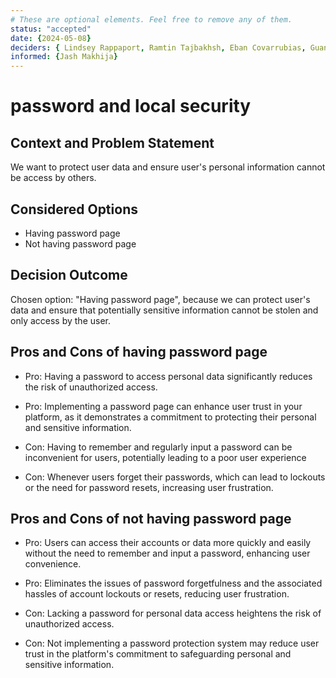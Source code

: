 ```yaml
---
# These are optional elements. Feel free to remove any of them.
status: "accepted"
date: {2024-05-08}
deciders: { Lindsey Rappaport, Ramtin Tajbakhsh, Eban Covarrubias, Guan Huang Chen, Ibraheem Syed,Jordan Chang, Matthew Williams, Ritviksiddha Penchala, Sidhant Singhvi, Sophia Davis, Wen Hsin Chang}
informed: {Jash Makhija}
---
```

# password and local security

## Context and Problem Statement

We want to protect user data and ensure user's personal information cannot be access by others.

## Considered Options

* Having password page
* Not having password page

## Decision Outcome

Chosen option: "Having password page", because we can protect user's data and ensure that potentially sensitive information cannot be stolen and only access by the user.

## Pros and Cons of having password page

* Pro: Having a password to access personal data significantly reduces the risk of unauthorized access. 
* Pro: Implementing a password page can enhance user trust in your platform, as it demonstrates a commitment to protecting their personal and sensitive information.

* Con: Having to remember and regularly input a password can be inconvenient for users, potentially leading to a poor user experience
* Con: Whenever users forget their passwords, which can lead to lockouts or the need for password resets, increasing user frustration.

## Pros and Cons of not having password page

* Pro: Users can access their accounts or data more quickly and easily without the need to remember and input a password, enhancing user convenience.
* Pro: Eliminates the issues of password forgetfulness and the associated hassles of account lockouts or resets, reducing user frustration.

* Con: Lacking a password for personal data access heightens the risk of unauthorized access.
* Con: Not implementing a password protection system may reduce user trust in the platform's commitment to safeguarding personal and sensitive information.


